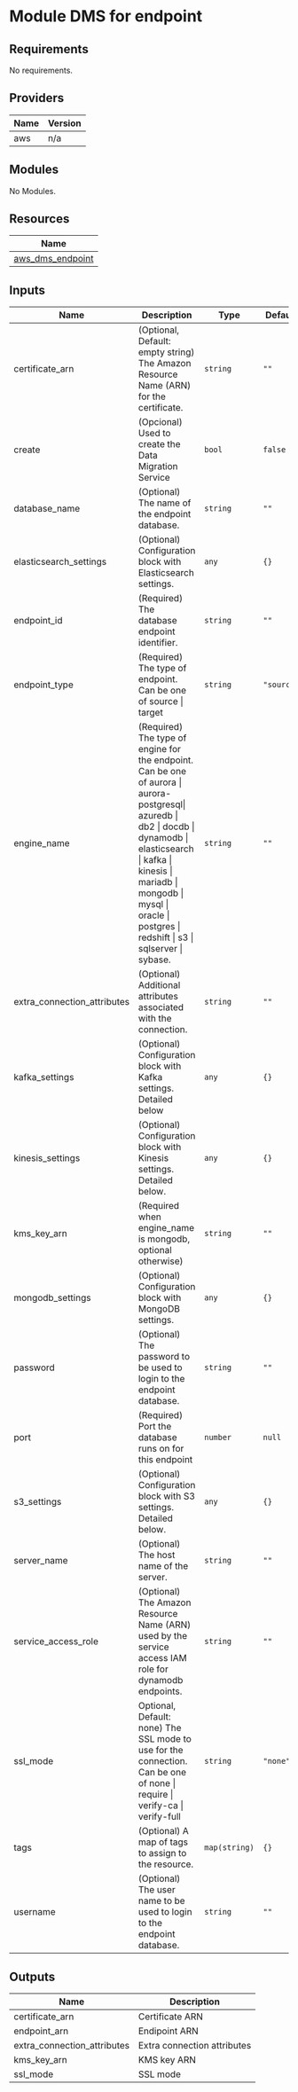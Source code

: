 # Module DMS for endpoint

<!-- BEGINNING OF PRE-COMMIT-TERRAFORM DOCS HOOK -->
## Requirements

No requirements.

## Providers

| Name | Version |
|------|---------|
| aws | n/a |

## Modules

No Modules.

## Resources

| Name |
|------|
| [aws_dms_endpoint](https://registry.terraform.io/providers/hashicorp/aws/latest/docs/resources/dms_endpoint) |

## Inputs

| Name | Description | Type | Default | Required |
|------|-------------|------|---------|:--------:|
| certificate\_arn | (Optional, Default: empty string) The Amazon Resource Name (ARN) for the certificate. | `string` | `""` | no |
| create | (Opcional) Used to create the Data Migration Service | `bool` | `false` | no |
| database\_name | (Optional) The name of the endpoint database. | `string` | `""` | no |
| elasticsearch\_settings | (Optional) Configuration block with Elasticsearch settings. | `any` | `{}` | no |
| endpoint\_id | (Required) The database endpoint identifier. | `string` | `""` | no |
| endpoint\_type | (Required) The type of endpoint. Can be one of source \| target | `string` | `"source"` | no |
| engine\_name | (Required) The type of engine for the endpoint. Can be one of aurora \| aurora-postgresql\| azuredb \| db2 \| docdb \| dynamodb \| elasticsearch \| kafka \| kinesis \| mariadb \| mongodb \| mysql \| oracle \| postgres \| redshift \| s3 \| sqlserver \| sybase. | `string` | `""` | no |
| extra\_connection\_attributes | (Optional) Additional attributes associated with the connection. | `string` | `""` | no |
| kafka\_settings | (Optional) Configuration block with Kafka settings. Detailed below | `any` | `{}` | no |
| kinesis\_settings | (Optional) Configuration block with Kinesis settings. Detailed below. | `any` | `{}` | no |
| kms\_key\_arn | (Required when engine\_name is mongodb, optional otherwise) | `string` | `""` | no |
| mongodb\_settings | (Optional) Configuration block with MongoDB settings. | `any` | `{}` | no |
| password | (Optional) The password to be used to login to the endpoint database. | `string` | `""` | no |
| port | (Required) Port the database runs on for this endpoint | `number` | `null` | no |
| s3\_settings | (Optional) Configuration block with S3 settings. Detailed below. | `any` | `{}` | no |
| server\_name | (Optional) The host name of the server. | `string` | `""` | no |
| service\_access\_role | (Optional) The Amazon Resource Name (ARN) used by the service access IAM role for dynamodb endpoints. | `string` | `""` | no |
| ssl\_mode | Optional, Default: none) The SSL mode to use for the connection. Can be one of none \| require \| verify-ca \| verify-full | `string` | `"none"` | no |
| tags | (Optional) A map of tags to assign to the resource. | `map(string)` | `{}` | no |
| username | (Optional) The user name to be used to login to the endpoint database. | `string` | `""` | no |

## Outputs

| Name | Description |
|------|-------------|
| certificate\_arn | Certificate ARN |
| endpoint\_arn | Endipoint ARN |
| extra\_connection\_attributes | Extra connection attributes |
| kms\_key\_arn | KMS key ARN |
| ssl\_mode | SSL mode |
<!-- END OF PRE-COMMIT-TERRAFORM DOCS HOOK -->
